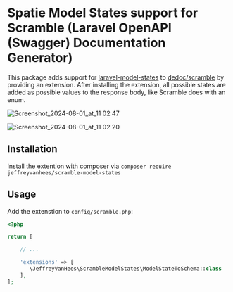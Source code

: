 # Spatie Model States support for Scramble (Laravel OpenAPI (Swagger) Documentation Generator)
This package adds support for [laravel-model-states](https://github.com/spatie/laravel-model-states) to [dedoc/scramble](https://github.com/dedoc/scramble) by providing an extension. After installing the extension, all possible states are added as possible values to the response body, like Scramble does with an enum.


![Screenshot_2024-08-01_at_11 02 47](https://github.com/user-attachments/assets/54c27db5-54ef-4f03-a79d-a08788425725)

![Screenshot_2024-08-01_at_11 02 20](https://github.com/user-attachments/assets/c8126ff7-8fab-43bd-9e59-cb4a6ee17d3a)


## Installation
Install the extention with composer via `composer require jeffreyvanhees/scramble-model-states`

## Usage
Add the extenstion to `config/scramble.php`:

```php
<?php

return [

    // ...

    'extensions' => [
       \JeffreyVanHees\ScrambleModelStates\ModelStateToSchema::class
    ],
];
